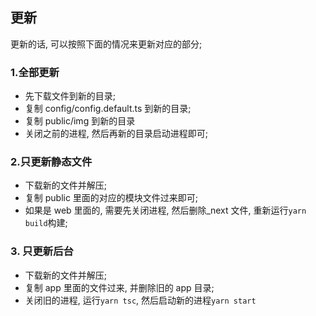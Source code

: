 ## 更新

更新的话, 可以按照下面的情况来更新对应的部分;

### 1.全部更新

- 先下载文件到新的目录;
- 复制 config/config.default.ts 到新的目录;
- 复制 public/img 到新的目录
- 关闭之前的进程, 然后再新的目录启动进程即可;

### 2.只更新静态文件

- 下载新的文件并解压;
- 复制 public 里面的对应的模块文件过来即可;
- 如果是 web 里面的, 需要先关闭进程, 然后删除\_next 文件, 重新运行`yarn build`构建;

### 3. 只更新后台

- 下载新的文件并解压;
- 复制 app 里面的文件过来, 并删除旧的 app 目录;
- 关闭旧的进程, 运行`yarn tsc`, 然后启动新的进程`yarn start`
